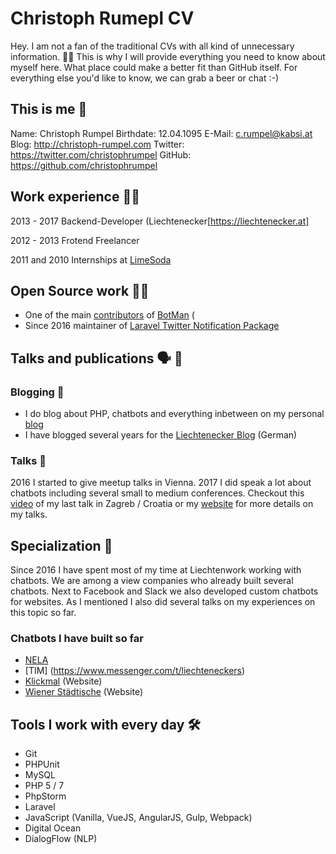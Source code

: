 # Christoph Rumepl CV

Hey. I am not a fan of the traditional CVs with all kind of unnecessary information. 👎🏼
This is why I will provide everything you need to know about myself here. What place could make a better fit than GitHub itself. For everything else you'd like to know, we can grab a beer or chat :-)

## This is me 👨

Name: Christoph Rumpel
Birthdate: 12.04.1095
E-Mail: c.rumpel@kabsi.at
Blog: http://christoph-rumpel.com
Twitter: https://twitter.com/christophrumpel
GitHub: https://github.com/christophrumpel

## Work experience 👨‍💻

2013 - 2017 Backend-Developer (Liechtenecker[https://liechtenecker.at]

2012 - 2013 Frotend Freelancer

2011 and 2010 Internships at [LimeSoda](https://www.limesoda.com)

## Open Source work 🤲🏼

* One of the main [contributors](https://github.com/botman/botman/graphs/contributors) of [BotMan](https://botman.io/) (
* Since 2016 maintainer of [Laravel Twitter Notification Package](https://github.com/laravel-notification-channels/twitter)

## Talks and publications 🗣 🎤

### Blogging 📝

* I do blog about PHP, chatbots and everything inbetween on my personal [blog](http://christoph-rumpel.com)
* I have blogged several years for the [Liechtenecker Blog](https://liechtenecker.at/blog) (German)

### Talks 💬

2016 I started to give meetup talks in Vienna. 2017 I did speak a lot about chatbots including several small to medium conferences.
Checkout this [video](https://youtu.be/DbSNTjLszsM) of my last talk in Zagreb / Croatia or my [website](christoph-rumpel.com/talks) for more details on my talks.

## Specialization 🤖

Since 2016 I have spent most of my time at Liechtenwork working with chatbots. We are among a view companies who already built several chatbots. Next to Facebook and Slack we also developed custom chatbots for websites.
As I mentioned I also did several talks on my experiences on this topic so far.

### Chatbots I have built so far

* [NELA](https://liechtenecker.at/tools/nela/)
* [TIM] (https://www.messenger.com/t/liechteneckers)
* [Klickmal](https://www.klickmal.at/mobilitaet/kfz-versicherung.html) (Website)
* [Wiener Städtische](https://www.wienerstaedtische.at/) (Website)

## Tools I work with every day 🛠

* Git
* PHPUnit
* MySQL
* PHP 5 / 7
* PhpStorm
* Laravel
* JavaScript (Vanilla, VueJS, AngularJS, Gulp, Webpack)
* Digital Ocean
* DialogFlow (NLP)
